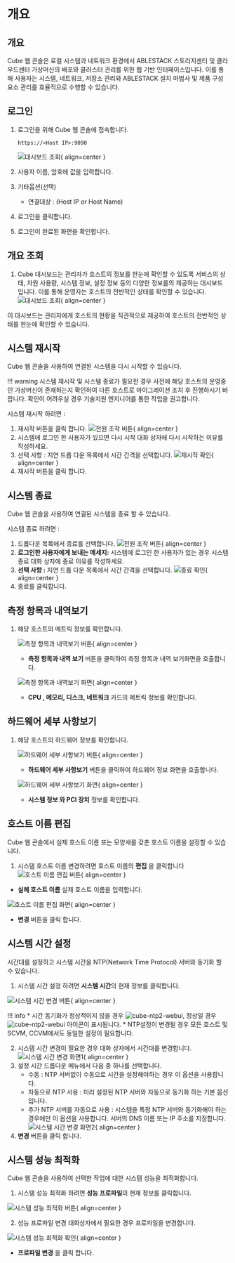 # 개요

## 개요
Cube 웹 콘솔은 로컬 시스템과 네트워크 환경에서 ABLESTACK 스토리지센터 및 클라우드센터 가상머신의 배포와 클러스터 관리를 위한 웹 기반 인터페이스입니다. 이를 통해 사용자는 시스템, 네트워크, 저장소 관리와 ABLESTACK 설치 마법사 및 제품 구성 요소 관리를 효율적으로 수행할 수 있습니다.


## 로그인

1. 로그인을 위해 Cube 웹 콘솔에 접속합니다.
    ```
    https://<Host IP>:9090
    ```

    ![대시보드 조회](../../assets/images/admin-guide/cube/outline/login.png){ align=center }

2. 사용자 이름, 암호에 값을 입력합니다.
3. 기타옵션(선택)
    * 연결대상 : (Host IP or Host Name)
4. 로그인을 클릭합니다.
5. 로그인이 완료된 화면을 확인합니다.

## 개요 조회

1. Cube 대시보드는 관리자가 호스트의 정보를 한눈에 확인할 수 있도록 서비스의 상태, 자원 사용량, 시스템 정보, 설정 정보 등의 다양한 정보를의 제공하는 대시보드입니다. 이를 통해 운영자는 호스트의 전반적인 상태를 확인할 수 있습니다.
    ![대시보드 조회](../../assets/images/admin-guide/cube/outline/outline.png){ align=center }

이 대시보드는 관리자에게 호스트의 현황을 직관적으로 제공하여 호스트의 전반적인 상태를 한눈에 확인할 수 있습니다.

## 시스템 재시작

Cube 웹 콘솔을 사용하여 연결된 시스템을 다시 시작할 수 있습니다.

!!! warning
    시스템 재시작 및 시스템 종료가 필요한 경우 사전에 해당 호스트의 운영중인 가상머신이 존재하는지 확인하여 다른 호스트로 마이그레이션 조치 후 진행하시기 바랍니다.
    확인이 어려우실 경우 기술지원 엔지니어를 통한 작업을 권고합니다.

시스템 재시작 하려면 :

1. 재시작 버튼을 클릭 합니다.
![전원 조작 버튼](../../assets/images/admin-guide/cube/outline/power-controll.png){ align=center }
2. 시스템에 로그인 한 사용자가 있으면 다시 시작 대화 상자에 다시 시작하는 이유를 작성하세요.
3. 선택 사항 : 지연 드롭 다운 목록에서 시간 간격을 선택합니다.
![재시작 확인](../../assets/images/admin-guide/cube/outline/reboot.png){ align=center }
4. 재시작 버튼을 클릭 합니다.


## 시스템 종료

Cube 웹 콘솔을 사용하여 연결된 시스템을 종료 할 수 있습니다.

시스템 종료 하려면 :

1. 드롭다운 목록에서 종료를 선택합니다.
![전원 조작 버튼](../../assets/images/admin-guide/cube/outline/power-controll.png){ align=center }
2. **로그인한 사용자에게 보내는 메세지:** 시스템에 로그인 한 사용자가 있는 경우 시스템 종료 대화 상자에 종료 이유를 작성하세요.
3. **선택 사항 :** 지연 드롭 다운 목록에서 시간 간격을 선택합니다.
![종료 확인](../../assets/images/admin-guide/cube/outline/poweroff.png){ align=center }
4. 종료를 클릭합니다.


## 측정 항목과 내역보기

1. 해당 호스트의 메트릭 정보를 확인합니다.

    ![측정 항목과 내역보기 버튼](../../assets/images/admin-guide/cube/outline/metric-btn.png){ align=center }

    * **측정 항목과 내역 보기** 버튼을 클릭하여 측정 항목과 내역 보기화면을 호출합니다.

    ![측정 항목과 내역보기 화면](../../assets/images/admin-guide/cube/outline/metric-view.png){ align=center }

    * **CPU , 메모리, 디스크, 네트워크** 카드의 메트릭 정보를 확인합니다.

## 하드웨어 세부 사항보기

1. 해당 호스트의 하드웨어 정보를 확인합니다.

    ![하드웨어 세부 사항보기 버튼](../../assets/images/admin-guide/cube/outline/hardware-info-btn.png){ align=center }

    * **하드웨어 세부 사항보기** 버튼을 클릭하여 하드웨어 정보 화면을 호출합니다.

    ![하드웨어 세부 사항보기 화면](../../assets/images/admin-guide/cube/outline/hardware-info-view.png){ align=center }

    * **시스템 정보 와 PCI 장치** 정보를 확인합니다.

## 호스트 이름 편집

Cube 웹 콘솔에서 실제 호스트 이름 또는 모양새를 갖춘 호스트 이름을 설정할 수 있습니다.

1. 시스템 호스트 이름 변경하려면 호스트 이름의 **편집** 을 클릭합니다
![호스트 이름 편집 버튼](../../assets/images/admin-guide/cube/outline/hotname-setting-btn.png){ align=center }
* **실헤 호스트 이름** 실제 호스트 이름을 입력합니다.

![호스트 이름 편집 화면](../../assets/images/admin-guide/cube/outline/hotname-setting.png){ align=center }
* **변경** 버튼을 클릭 합니다.

## 시스템 시간 설정

시간대를 설정하고 시스템 시간을 NTP(Network Time Protocol) 서버와 동기화 할 수 있습니다.

1. 시스템 시간 설정 하려면 **시스템 시간**의 현재 정보를 클릭합니다.

![시스템 시간 변경 버튼](../../assets/images/admin-guide/cube/outline/ntp-setting-btn.png){ align=center }

!!! info
    * 시간 동기화가 정상적이지 않을 경우 ![cube-ntp2-webui](../../assets/images/admin-guide/cube/outline/cube_ntp4_webUI.png), 정상일 경우 ![cube-ntp2-webui](../../assets/images/admin-guide/cube/outline/cube_ntp5_webUI.png) 아이콘이 표시됩니다.
    * NTP설정이 변경될 경우 모든 호스트 및 SCVM, CCVM에서도 동일한 설정이 필요합니다.

2. 시스템 시간 변경이 필요한 경우 대화 상자에서 시간대를 변경합니다.
![시스템 시간 변경 화면1](../../assets/images/admin-guide/cube/outline/ntp-setting1.png){ align=center }
3. 설정 시간 드롭다운 메뉴에서 다음 중 하나를 선택합니다.
    * 수동 : NTP 서버없이 수동으로 시간을 설정해야하는 경우 이 옵션을 사용합니다.
    * 자동으로 NTP 사용 : 미리 설정된 NTP 서버와 자동으로 동기화 하는 기본 옵션입니다.
    * 추가 NTP 서버를 자동으로 사용 : 시스템을 특정 NTP 서버와 동기화해야 하는 경우에만 이 옵션을 사용합니다. 서버의 DNS 이름 또는 IP 주소를 지정합니다.
![시스템 시간 변경 화면2](../../assets/images/admin-guide/cube/outline/ntp-setting2.png){ align=center }
4. **변경** 버튼을 클릭 합니다.

## 시스템 성능 최적화

Cube 웹 콘솔을 사용하여 선택한 작업에 대한 시스템 성능을 최적화합니다.

1. 시스템 성능 최적화 하려면 **성능 프로파일**의 현재 정보를 클릭합니다.

![시스템 성능 최적화 버튼](../../assets/images/admin-guide/cube/outline/performance-profile-btn.png){ align=center }

2. 성능 프로파일 변경 대화상자에서 필요한 경우 프로파일을 변경합니다.

![시스템 성능 최적화 확인](../../assets/images/admin-guide/cube/outline/performance-profile.png){ align=center }

* **프로파일 변경** 을 클릭 합니다.
